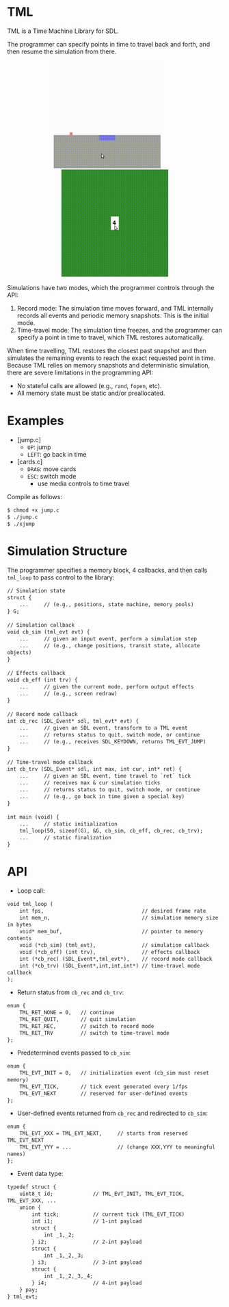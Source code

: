 # TML

TML is a Time Machine Library for SDL.

The programmer can specify points in time to travel back and forth, and then
resume the simulation from there.

<p align="middle">
    <kbd> <img src="jump.gif"  width="250"> </kbd>
    &nbsp; &nbsp; &nbsp; &nbsp;
    <kbd> <img src="cards.gif" width="250"> </kbd>
</p>

Simulations have two modes, which the programmer controls through the API:

1. Record mode:
    The simulation time moves forward, and TML internally records all events
    and periodic memory snapshots.
    This is the initial mode.
2. Time-travel mode:
    The simulation time freezes, and the programmer can specify a point in time
    to travel, which TML restores automatically.

When time travelling, TML restores the closest past snapshot and then simulates
the remaining events to reach the exact requested point in time.
Because TML relies on memory snapshots and deterministic simulation, there are
severe limitations in the programming API:

- No stateful calls are allowed (e.g., `rand`, `fopen`, etc).
- All memory state must be static and/or preallocated.

# Examples

- [jump.c]
    - `UP`: jump
    - `LEFT`: go back in time
- [cards.c]
    - `DRAG`: move cards
    - `ESC`: switch mode
        - use media controls to time travel

Compile as follows:

```
$ chmod +x jump.c
$ ./jump.c
$ ./xjump
```

# Simulation Structure

The programmer specifies a memory block, 4 callbacks, and then calls `tml_loop`
to pass control to the library:

```
// Simulation state
struct {
    ...     // (e.g., positions, state machine, memory pools)
} G;

// Simulation callback
void cb_sim (tml_evt evt) {
    ...     // given an input event, perform a simulation step
    ...     // (e.g., change positions, transit state, allocate objects)
}

// Effects callback
void cb_eff (int trv) {
    ...     // given the current mode, perform output effects
    ...     // (e.g., screen redraw)
}

// Record mode callback
int cb_rec (SDL_Event* sdl, tml_evt* evt) {
    ...     // given an SDL event, transform to a TML event
    ...     // returns status to quit, switch mode, or continue
    ...     // (e.g., receives SDL_KEYDOWN, returns TML_EVT_JUMP)
}

// Time-travel mode callback
int cb_trv (SDL_Event* sdl, int max, int cur, int* ret) {
    ...     // given an SDL event, time travel to `ret` tick
    ...     // receives max & cur simulation ticks
    ...     // returns status to quit, switch mode, or continue
    ...     // (e.g., go back in time given a special key)
}

int main (void) {
    ...     // static initialization
    tml_loop(50, sizeof(G), &G, cb_sim, cb_eff, cb_rec, cb_trv);
    ...     // static finalization
}
```

# API

- Loop call:

```
void tml_loop (
    int fps,                                // desired frame rate
    int mem_n,                              // simulation memory size in bytes
    void* mem_buf,                          // pointer to memory contents
    void (*cb_sim) (tml_evt),               // simulation callback
    void (*cb_eff) (int trv),               // effects callback
    int (*cb_rec) (SDL_Event*,tml_evt*),    // record mode callback
    int (*cb_trv) (SDL_Event*,int,int,int*) // time-travel mode callback
);
```

- Return status from `cb_rec` and `cb_trv`:

```
enum {
    TML_RET_NONE = 0,   // continue
    TML_RET_QUIT,       // quit simulation
    TML_RET_REC,        // switch to record mode
    TML_RET_TRV         // switch to time-travel mode
};
```

- Predetermined events passed to `cb_sim`:

```
enum {
    TML_EVT_INIT = 0,   // initialization event (cb_sim must reset memory)
    TML_EVT_TICK,       // tick event generated every 1/fps
    TML_EVT_NEXT        // reserved for user-defined events
};
```

- User-defined events returned from `cb_rec` and redirected to `cb_sim`:

```
enum {
    TML_EVT_XXX = TML_EVT_NEXT,     // starts from reserved TML_EVT_NEXT
    TML_EVT_YYY = ...               // (change XXX,YYY to meaningful names)
};
```

- Event data type:

```
typedef struct {
    uint8_t id;             // TML_EVT_INIT, TML_EVT_TICK, TML_EVT_XXX, ...
    union {
        int tick;           // current tick (TML_EVT_TICK)
        int i1;             // 1-int payload
        struct {
            int _1,_2;
        } i2;               // 2-int payload
        struct {
            int _1,_2,_3;
        } i3;               // 3-int payload
        struct {
            int _1,_2,_3,_4;
        } i4;               // 4-int payload
    } pay;
} tml_evt;
```
